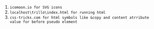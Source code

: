 1. ```icomoon.io for SVG icons```
2. ```localhost\trillo\index.html for running html```
3. ```css-tricks.com for html symbols like &copy and content atrribute value for before pseudo element```